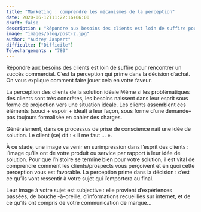 ```yaml
---
title: "Marketing : comprendre les mécanismes de la perception"
date: 2020-06-12T11:22:16+06:00
draft: false
description : "Répondre aux besoins des clients est loin de suffire pour rencontrer un succès commercial. C’est la perception qui prime dans la décision d’achat."
image: "images/blog/post-2.jpg"
author: "Audrey Jaspart"
difficulte: ["Difficile"]
Telechargements : "780"
---
```


Répondre aux besoins des clients est loin de suffire pour rencontrer un succès commercial. C’est la perception qui prime dans la décision d’achat. On vous explique comment faire jouer cela en votre faveur.

La perception des clients de la solution idéale
Même si les problématiques des clients sont très concrètes, les besoins naissent dans leur esprit sous forme de projection vers une situation idéale. Les clients assemblent ces éléments (souci + espoir + idéal) à leur façon, sous forme d’une demande– pas toujours formalisée en cahier des charges.

Généralement, dans ce processus de prise de conscience nait une idée de solution. Le client (se) dit : « il me faut … ».

À ce stade, une image va venir en surimpression dans l’esprit des clients : l’image qu’ils ont de votre produit ou service par rapport à leur idée de solution. Pour que l’histoire se termine bien pour votre solution, il est vital de comprendre comment les clients/prospects vous perçoivent et en quoi cette perception vous est favorable. La perception prime dans la décision : c’est ce qu’ils vont ressentir à votre sujet qui l’emportera au final.

Leur image à votre sujet est subjective : elle provient d’expériences passées, de bouche -à-oreille, d’informations recueillies sur internet, et de ce qu’ils ont compris de votre communication de marque...
